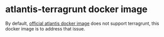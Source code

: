 # atlantis-terragrunt docker image

By default, [official atlantis docker image][official-atlantis-dockerfile] does not support terragrunt,
this docker image is to address that issue.

[official-atlantis-dockerfile]: https://github.com/runatlantis/atlantis/blob/master/Dockerfile
